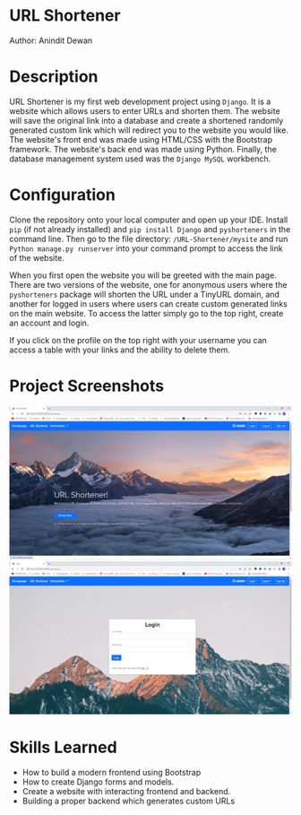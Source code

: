 # URL Shortener
Author: Anindit Dewan 

# Description 
URL Shortener is my first web development project using `Django`. It is a website which allows users to enter URLs and shorten them. The website will save the original link into a database and create a shortened randomly generated custom link which will redirect you to the website you would like. The website's front end was made using HTML/CSS with the Bootstrap framework. The website's back end was made using Python. Finally, the database management system used was the `Django MySQL` workbench. 

# Configuration 
Clone the repository onto your local computer and open up your IDE. Install `pip` (if not already installed) and `pip install Django` and `pyshorteners` in the command line. Then go to the file directory: `/URL-Shortener/mysite` and run `Python manage.py runserver` into your command prompt to access the link of the website. 

When you first open the website you will be greeted with the main page. There are two versions of the website, one for anonymous users where the `pyshorteners` package will shorten the URL under a TinyURL domain, and another for logged in users where users can create custom generated links on the main website. To access the latter simply go to the top right, create an account and login. 

If you click on the profile on the top right with your username you can access a table with your links and the ability to delete them. 

# Project Screenshots 
![](FrontpageURLShortener.png)
![](LoginpageURLShortener.png)

# Skills Learned
- How to build a modern frontend using Bootstrap 
- How to create Django forms and models. 
- Create a website with interacting frontend and backend. 
- Building a proper backend which generates custom URLs 

